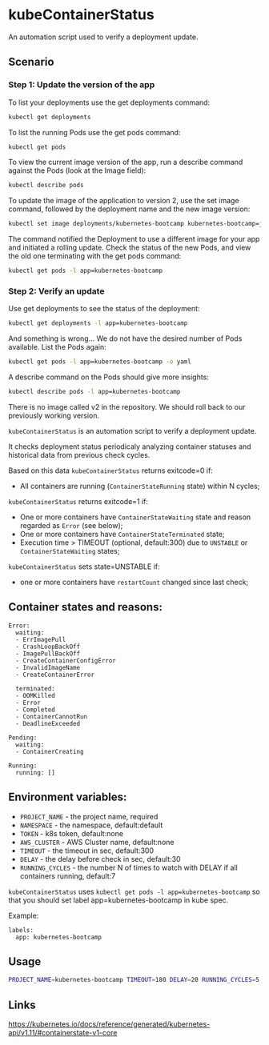 # kubeContainerStatus

An automation script used to verify a deployment update.

## Scenario
### Step 1: Update the version of the app

To list your deployments use the get deployments command:
```bash
kubectl get deployments
```
To list the running Pods use the get pods command:
```bash
kubectl get pods
```
To view the current image version of the app, run a describe command against the Pods (look at the Image field):
```bash
kubectl describe pods
```
To update the image of the application to version 2, use the set image command, followed by the deployment name and the new image version:
```bash
kubectl set image deployments/kubernetes-bootcamp kubernetes-bootcamp=jocatalin/kubernetes-bootcamp:v2
```
The command notified the Deployment to use a different image for your app and initiated a rolling update. Check the status of the new Pods, and view the old one terminating with the get pods command:
```bash
kubectl get pods -l app=kubernetes-bootcamp
```
### Step 2: Verify an update
Use get deployments to see the status of the deployment:
```bash
kubectl get deployments -l app=kubernetes-bootcamp
```
And something is wrong… We do not have the desired number of Pods available. List the Pods again:
```bash
kubectl get pods -l app=kubernetes-bootcamp -o yaml
```
A describe command on the Pods should give more insights:
```bash
kubectl describe pods -l app=kubernetes-bootcamp
```
There is no image called v2 in the repository. We should roll back to our previously working version.

`kubeContainerStatus` is an automation script to verify a deployment update.

It checks deployment status periodicaly analyzing container statuses and historical data from previous check cycles.

Based on this data `kubeContainerStatus` returns exitcode=0 if:
* All containers are running (`ContainerStateRunning` state) within N cycles;

`kubeContainerStatus` returns exitcode=1 if:
* One or more containers have `ContainerStateWaiting` state and reason regarded as `Error` (see below);
* One or more containers have `ContainerStateTerminated` state;
* Execution time > TIMEOUT (optional, default:300) due to `UNSTABLE` or `ContainerStateWaiting` states;

`kubeContainerStatus` sets state=UNSTABLE if:
* one or more containers have `restartCount` changed since last check;

## Container states and reasons:
```code
Error:
  waiting:
  - ErrImagePull
  - CrashLoopBackOff
  - ImagePullBackOff
  - CreateContainerConfigError
  - InvalidImageName
  - CreateContainerError

  terminated:
  - OOMKilled
  - Error
  - Completed
  - ContainerCannotRun
  - DeadlineExceeded 

Pending:
  waiting:
  - ContainerCreating

Running:
  running: []
```

## Environment variables:

* `PROJECT_NAME` - the project name, required
* `NAMESPACE` - the namespace, default:default
* `TOKEN` - k8s token, default:none
* `AWS_CLUSTER` - AWS Cluster name, default:none
* `TIMEOUT` - the timeout in sec, default:300
* `DELAY` - the delay before check in sec, default:30
* `RUNNING_CYCLES` - the number N of times to watch with DELAY if all containers running, default:7

`kubeContainerStatus` uses `kubectl get pods -l app=kubernetes-bootcamp` so that you should set label app=kubernetes-bootcamp in kube spec.

Example:
```code
labels:
  app: kubernetes-bootcamp
```

## Usage
```bash
PROJECT_NAME=kubernetes-bootcamp TIMEOUT=180 DELAY=20 RUNNING_CYCLES=5 perl -I. kubeContainerStatus.pl
```
## Links
https://kubernetes.io/docs/reference/generated/kubernetes-api/v1.11/#containerstate-v1-core

